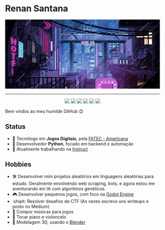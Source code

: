 # Renan Santana

![](https://github.com/Doc-McCoy/Doc-McCoy/blob/master/img/cyber.gif)

---

<p align="center">
  <a href="https://www.linkedin.com/in/renan-santana-0189b1133/"><img src="https://img.shields.io/badge/-LinkedIn-blue?style=flat&logo=Linkedin&logoColor=white"></a>
  <a href="https://medium.com/@renan_santana"><img src="https://img.shields.io/badge/-Medium-03a57a?style=flat&labelColor=03a57a&logo=Medium"></a>
  <a href="https://soundcloud.com/docmccoy7"><img src="https://img.shields.io/badge/-SoundCloud-c14438?style=flat&logo=SoundCloud&logoColor=white&color=orange"></a>
  <a href="https://docmccoy.itch.io/"><img src="https://img.shields.io/badge/-Itch.io-blue?style=flat&logo=Itch.io&logoColor=white&color=blueviolet"></a>
  <a href="https://www.youtube.com/channel/UClDrazNffQE2DcPohGI2tYg"><img src="https://img.shields.io/badge/-YouTube-c14438?style=flat&logo=YouTube&logoColor=white&color=red"></a>
  <a href="https://www.artstation.com/docmccoy"><img src="https://img.shields.io/badge/-ArtStation-c14438?style=flat&logo=ArtStation&logoColor=white&color=blue"></a>
</p>

Bem vindos ao meu humilde GitHub :blush:

## Status

- :school: Tecnólogo em **Jogos Digitais**, pela [FATEC - Americana](http://www.fatec.edu.br/)
- :snake: Desenvolvedor **Python**, focado em backend e automação
- :briefcase: Atualmente trabalhando na [Instruct](https://instruct.com.br/)

## Hobbies

- :hammer_and_wrench: Desenvolver mini projetos aleatórios em linguagens aleatórias para estudo. Geralmente envolvendo web scraping, bots, e agora estou me aventurando em IA com algoritmos genéticos.
- :video_game: Desenvolver pequenos jogos, com foco na [Godot Engine](https://godotengine.org/)
- :shipit: Resolver desafios de CTF (As vezes escrevo uns writeups e posto no Medium)
- :musical_score: Compor músicas para jogos
- :musical_keyboard: Tocar piano e violoncelo
- :rocket: Modelagem 3D, usando o [Blender](https://www.blender.org/)
